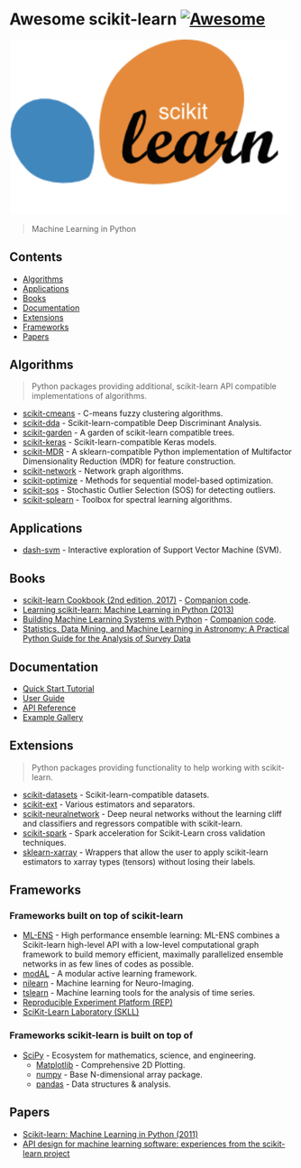 # Awesome scikit-learn [![Awesome](https://awesome.re/badge.svg)](https://github.com/sindresorhus/awesome#readme)

<div align="center"><img width="500" src="scikit-learn-logo.png" alt="scikit-learn logo"></div>

> Machine Learning in Python

## Contents

- [Algorithms](#algorithms)
- [Applications](#applications)
- [Books](#books)
- [Documentation](#documentation)
- [Extensions](#extensions)
- [Frameworks](#frameworks)
- [Papers](#papers)

## Algorithms

> Python packages providing additional, scikit-learn API compatible implementations of algorithms.

- [scikit-cmeans](https://pypi.org/project/scikit-cmeans/) - C-means fuzzy clustering algorithms.
- [scikit-dda](https://pypi.org/project/scikit-dda/) - Scikit-learn-compatible Deep Discriminant Analysis.
- [scikit-garden](https://pypi.org/project/scikit-garden/) - A garden of scikit-learn compatible trees.
- [scikit-keras](https://pypi.org/project/scikit-keras/) - Scikit-learn-compatible Keras models.
- [scikit-MDR](https://pypi.org/project/scikit-MDR/) - A sklearn-compatible Python implementation of Multifactor Dimensionality Reduction (MDR) for feature construction.
- [scikit-network](https://pypi.org/project/scikit-network/) - Network graph algorithms.
- [scikit-optimize](https://pypi.org/project/scikit-optimize/) - Methods for sequential model-based optimization.
- [scikit-sos](https://pypi.org/project/scikit-sos/) - Stochastic Outlier Selection (SOS) for detecting outliers.
- [scikit-splearn](https://pypi.org/project/scikit-splearn/) - Toolbox for spectral learning algorithms.

## Applications

- [dash-svm](https://github.com/plotly/dash-svm) - Interactive exploration of Support Vector Machine (SVM).

## Books

- [scikit-learn Cookbook (2nd edition, 2017)](https://www.packtpub.com/big-data-and-business-intelligence/scikit-learn-cookbook-second-edition) - [Companion code](https://github.com/PacktPublishing/scikit-learn-Cookbook-Second-Edition).
- [Learning scikit-learn: Machine Learning in Python (2013)](https://www.packtpub.com/big-data-and-business-intelligence/learning-scikit-learn-machine-learning-python)
- [Building Machine Learning Systems with Python](https://www.packtpub.com/eu/big-data-and-business-intelligence/building-machine-learning-systems-python-third-edition) - [Companion code](https://github.com/luispedro/BuildingMachineLearningSystemsWithPython).
- [Statistics, Data Mining, and Machine Learning in Astronomy: A Practical Python Guide for the Analysis of Survey Data](https://press.princeton.edu/titles/10159.html)

## Documentation

- [Quick Start Tutorial](http://scikit-learn.org/stable/tutorial/basic/tutorial.html)
- [User Guide](http://scikit-learn.org/stable/user_guide.html)
- [API Reference](http://scikit-learn.org/stable/modules/classes.html)
- [Example Gallery](http://scikit-learn.org/stable/auto_examples/index.html)

## Extensions

> Python packages providing functionality to help working with scikit-learn.

- [scikit-datasets](https://pypi.org/project/scikit-datasets/) - Scikit-learn-compatible datasets.
- [scikit-ext](https://github.com/denver1117/scikit-ext) - Various estimators and separators.
- [scikit-neuralnetwork](https://github.com/aigamedev/scikit-neuralnetwork) - Deep neural networks without the learning cliff and classifiers and regressors compatible with scikit-learn.
- [scikit-spark](https://github.com/scikit-spark/scikit-spark) - Spark acceleration for Scikit-Learn cross validation techniques.
- [sklearn-xarray](https://pypi.org/project/sklearn-xarray/) - Wrappers that allow the user to apply scikit-learn estimators to xarray types (tensors) without losing their labels.

## Frameworks

### Frameworks built on top of scikit-learn 

- [ML-ENS](http://ml-ensemble.com/) - High performance ensemble learning: ML-ENS combines a Scikit-learn high-level API with a low-level computational graph framework to build memory efficient, maximally parallelized ensemble networks in as few lines of codes as possible.
- [modAL](https://modal-python.readthedocs.io/en/latest/) - A modular active learning framework.
- [nilearn](http://nilearn.github.io/) - Machine learning for Neuro-Imaging.
- [tslearn](https://tslearn.readthedocs.io/en/latest/) - Machine learning tools for the analysis of time series.
- [Reproducible Experiment Platform (REP)](http://yandex.github.io/rep/)
- [SciKit-Learn Laboratory (SKLL)](https://skll.readthedocs.io/en/latest/)

### Frameworks scikit-learn is built on top of

- [SciPy](https://www.scipy.org/) - Ecosystem for mathematics, science, and engineering.
  - [Matplotlib](https://matplotlib.org/) - Comprehensive 2D Plotting.
  - [numpy](https://numpy.org/) - Base N-dimensional array package.
  - [pandas](https://pandas.pydata.org/) - Data structures & analysis.

## Papers

- [Scikit-learn: Machine Learning in Python (2011)](http://jmlr.org/papers/v12/pedregosa11a.html)
- [API design for machine learning software: experiences from the scikit-learn project](https://arxiv.org/abs/1309.0238)
